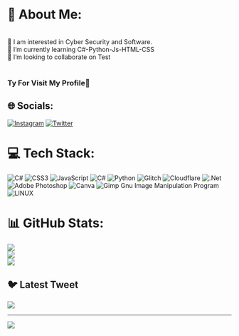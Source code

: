 # 💫 About Me:
<br> 🔭 I am interested in Cyber ​​Security and Software.<br> 🌱 I’m currently learning C#-Python-Js-HTML-CSS<br> 👯 I’m looking to collaborate on Test<br><br>
### Ty For Visit My Profile👋<br>


## 🌐 Socials:
[![Instagram](https://img.shields.io/badge/Instagram-%23E4405F.svg?logo=Instagram&logoColor=white)](https://instagram.com/dreamxq._.15) [![Twitter](https://img.shields.io/badge/Twitter-%231DA1F2.svg?logo=Twitter&logoColor=white)](https://twitter.com/ReisiYD) 

# 💻 Tech Stack:
![C#](https://img.shields.io/badge/c%23-%23239120.svg?style=for-the-badge&logo=c-sharp&logoColor=white) ![CSS3](https://img.shields.io/badge/css3-%231572B6.svg?style=for-the-badge&logo=css3&logoColor=white) ![JavaScript](https://img.shields.io/badge/javascript-%23323330.svg?style=for-the-badge&logo=javascript&logoColor=%23F7DF1E) ![C#](https://img.shields.io/badge/c%23-%23239120.svg?style=for-the-badge&logo=c-sharp&logoColor=white) ![Python](https://img.shields.io/badge/python-3670A0?style=for-the-badge&logo=python&logoColor=ffdd54) ![Glitch](https://img.shields.io/badge/glitch-%233333FF.svg?style=for-the-badge&logo=glitch&logoColor=white) ![Cloudflare](https://img.shields.io/badge/Cloudflare-F38020?style=for-the-badge&logo=Cloudflare&logoColor=white) ![.Net](https://img.shields.io/badge/.NET-5C2D91?style=for-the-badge&logo=.net&logoColor=white) ![Adobe Photoshop](https://img.shields.io/badge/adobephotoshop-%2331A8FF.svg?style=for-the-badge&logo=adobephotoshop&logoColor=white) ![Canva](https://img.shields.io/badge/Canva-%2300C4CC.svg?style=for-the-badge&logo=Canva&logoColor=white) ![Gimp Gnu Image Manipulation Program](https://img.shields.io/badge/Gimp-657D8B?style=for-the-badge&logo=gimp&logoColor=FFFFFF) ![LINUX](https://img.shields.io/badge/Linux-FCC624?style=for-the-badge&logo=linux&logoColor=black)
# 📊 GitHub Stats:
![](https://github-readme-stats.vercel.app/api?username=YusufDoganZ&theme=graywhite&hide_border=false&include_all_commits=true&count_private=true)<br/>
![](https://github-readme-streak-stats.herokuapp.com/?user=YusufDoganZ&theme=graywhite&hide_border=false)<br/>
![](https://github-readme-stats.vercel.app/api/top-langs/?username=YusufDoganZ&theme=graywhite&hide_border=false&include_all_commits=true&count_private=true&layout=compact)

## 🐦 Latest Tweet
[![](https://gtce.itsvg.in/api?username=ReisiYD)](https://github.com/VishwaGauravIn/github-twitter-card-embed)

---
[![](https://visitcount.itsvg.in/api?id=YusufDoganZ&icon=0&color=0)](https://visitcount.itsvg.in)

<!-- Proudly created with GPRM ( https://gprm.itsvg.in ) -->
